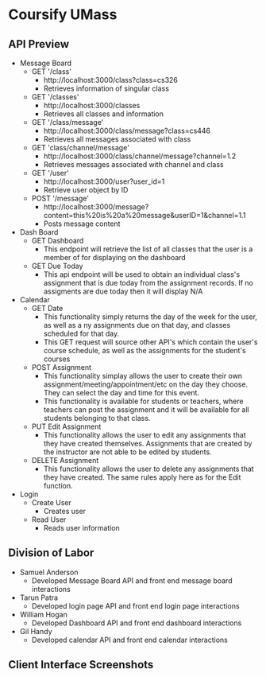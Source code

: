 # Coursify UMass

## API Preview

* Message Board
    * GET '/class'
        * http://localhost:3000/class?class=cs326
        * Retrieves information of singular class
    * GET '/classes'
        * http://localhost:3000/classes
        * Retrieves all classes and information
    * GET '/class/message'
        * http://localhost:3000/class/message?class=cs446
        * Retrieves all messages associated with class
    * GET 'class/channel/message'
        * http://localhost:3000/class/channel/message?channel=1.2
        * Retrieves messages associated with channel and class
    * GET '/user'
        * http://localhost:3000/user?user_id=1
        * Retrieve user object by ID
    * POST '/message'
        * http://localhost:3000/message?content=this%20is%20a%20message&userID=1&channel=1.1
        * Posts message content 
* Dash Board
    * GET Dashboard
        * This endpoint will retrieve the list of all classes that the user is a member of for displaying on the dashboard
    * GET Due Today
        * This api endpoint will be used to obtain an individual class's assignment that is due today from the assignment records. If no assigments are due today then it will display N/A
* Calendar
    * GET Date
        * This functionality simply returns the day of the week for the user, as well as a ny assignments due on that day, and classes scheduled for that day.
        * This GET request will source other API's which contain the user's course schedule, as well as the assignments for the student's courses
    * POST Assignment
        * This functionality simplay allows the user to create their own assignment/meeting/appointment/etc on the day they choose. They can select the day and time for this event.
        * This functionality is available for students or teachers, where teachers can post the assignment and it will be available for all students belonging to that class.
    * PUT Edit Assignment
        * This functionality allows the user to edit any assignments that they have created themselves. Assignments that are created by the instructor are not able to be edited by students. 
    * DELETE Assignment
        * This functionality allows the user to delete any assignments that they have created. The same rules apply here as for the Edit function. 
* Login
    * Create User
        * Creates user
    * Read User
        * Reads user information

## Division of Labor

* Samuel Anderson
    * Developed Message Board API and front end message board interactions
* Tarun Patra
    * Developed login page API and front end login page interactions
* William Hogan
    * Developed Dashboard API and front end dashboard interactions
* Gil Handy
    * Developed calendar API and front end calendar interactions

## Client Interface Screenshots